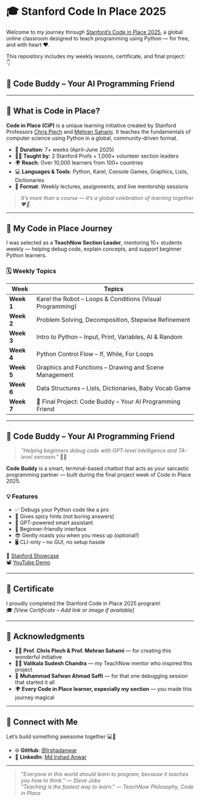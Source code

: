 # 🎓 Stanford Code In Place 2025

Welcome to my journey through [Stanford’s Code in Place 2025](https://codeinplace.stanford.edu/), a global online classroom designed to teach programming using Python — for free, and with heart ❤️.

This repository includes my weekly lessons, certificate, and final project:  
👇  
## 🤖 Code Buddy – Your AI Programming Friend

---

## 🏫 What is Code in Place?

**Code in Place (CiP)** is a unique learning initiative created by Stanford Professors [Chris Piech](https://www.linkedin.com/in/chris-piech-44b726a/) and [Mehran Sahami](https://www.linkedin.com/in/mehransahami/). It teaches the fundamentals of computer science using Python in a global, community-driven format.

- 📆 **Duration**: 7+ weeks (April–June 2025)  
- 🧑‍🏫 **Taught by**: 2 Stanford Profs + 1,000+ volunteer section leaders  
- 🌍 **Reach**: Over 10,000 learners from 100+ countries  
- 💻 **Languages & Tools**: Python, Karel, Console Games, Graphics, Lists, Dictionaries  
- 🔁 **Format**: Weekly lectures, assignments, and live mentorship sessions

> _It’s more than a course — it’s a global celebration of learning together ❤️‍🔥._

---

## 🚀 My Code in Place Journey

I was selected as a **TeachNow Section Leader**, mentoring 10+ students weekly — helping debug code, explain concepts, and support beginner Python learners.

### 🗓️ Weekly Topics

| Week       | Topics                                                             |
|------------|---------------------------------------------------------------------|
| **Week 1** | Karel the Robot – Loops & Conditions (Visual Programming)          |
| **Week 2** | Problem Solving, Decomposition, Stepwise Refinement                |
| **Week 3** | Intro to Python – Input, Print, Variables, AI & Random             |
| **Week 4** | Python Control Flow – If, While, For Loops                         |
| **Week 5** | Graphics and Functions – Drawing and Scene Management             |
| **Week 6** | Data Structures – Lists, Dictionaries, Baby Vocab Game             |
| **Week 7** | 🎯 Final Project: Code Buddy – Your AI Programming Friend          |

---

## 🤖 Code Buddy – Your AI Programming Friend

> _"Helping beginners debug code with GPT-level intelligence and TA-level sarcasm."_ 🤖🔥

**Code Buddy** is a smart, terminal-based chatbot that acts as your sarcastic programming partner — built during the final project week of Code in Place 2025.

### 💡 Features

- ✅ Debugs your Python code like a pro  
- 💬 Gives spicy hints (not boring answers)  
- 🤖 GPT-powered smart assistant  
- 🧒 Beginner-friendly interface  
- 😎 Gently roasts you when you mess up (optional!)  
- 🖥️ CLI-only – no GUI, no setup hassle  

🔗 [Stanford Showcase](https://codeinplace.stanford.edu/cip5/share/SbRxWdbfFj2ftCtdQuGg)  
📽️ [YouTube Demo](https://youtu.be/hc1LgU0uvSI)

---

## 📜 Certificate

I proudly completed the Stanford Code in Place 2025 program!  
🎓 _[View Certificate – Add link or image if available]_

---

## 🙌 Acknowledgments

- 🧑‍🏫 **Prof. Chris Piech & Prof. Mehran Sahami** — for creating this wonderful initiative  
- 👨‍🏫 **Valikala Sudesh Chandra** — my TeachNow mentor who inspired this project  
- 💬 **Muhammad Safwan Ahmad Saffi** — for that one debugging session that started it all  
- 🌍 **Every Code in Place learner, especially my section** — you made this journey magical  

---

## 🔗 Connect with Me

Let’s build something awesome together 💻🚀

- 🌐 **GitHub**: [@Irshadanwar](https://github.com/Irshadanwar)  
- 💼 **LinkedIn**: [Md Irshad Anwar](https://www.linkedin.com/in/md-irshad-anwar/)  

---

> _"Everyone in this world should learn to program, because it teaches you how to think." — Steve Jobs_  
> _"Teaching is the fastest way to learn." — TeachNow Philosophy, Code in Place_
